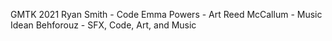 GMTK 2021
Ryan Smith - Code
Emma Powers - Art
Reed McCallum - Music
Idean Behforouz - SFX, Code, Art, and Music
